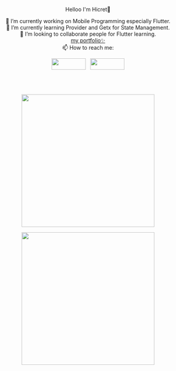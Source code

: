 <p align="center">
Helloo I'm Hicret👋
</p>
<p align="center">
🔭 I’m currently working on Mobile Programming especially Flutter. <br>
🌱 I’m currently learning Provider and Getx for State Management. <br>
👯 I’m looking to collaborate people for Flutter learning. <br>
<a href="https://hicrett.github.io/"<b>my portfolio✨</b></a><br>
📫 How to reach me: 
<p align="center">
<a href="https://www.linkedin.com/in/hicret-ay/"><img src="https://img.shields.io/badge/LinkedIn-0077B5?style=for-the-badge&logo=linkedin&logoColor=white" width="90" height="30"></a>&nbsp;&nbsp;
<a href="mailto:hiicretay@gmail.com"><img src="https://img.shields.io/badge/Gmail-D14836?style=for-the-badge&logo=gmail&logoColor=white" width="90" height="30"></a></p>
</a>
<br><br>
<p align='center'>
  <a href="#"><img src="https://github-readme-stats.vercel.app/api?username=hicrett&show_icons=true&count_private=true&theme=dark" width="350"></a>
</p>

<p align='center'>
  <a href="#"><img src="https://github-readme-stats.vercel.app/api/top-langs/?username=hicrett&show_icons=true&count_private=true&theme=dark" width="350"></a>
</p>

<!-- ![image](https://github-readme-stats.vercel.app/api/top-langs/?username=hicrett)&nbsp;&nbsp;&nbsp;&nbsp;
![image](https://github-readme-stats.vercel.app/api?username=hicrett) -->
</p>
